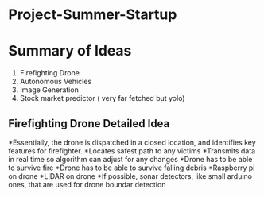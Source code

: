 # Project-Summer-Startup

Summary of Ideas
==================
1) Firefighting Drone
2) Autonomous Vehicles
3) Image Generation
4) Stock market predictor ( very far fetched but yolo)

Firefighting Drone Detailed Idea
------------------
*Essentially, the drone is dispatched in a closed location, and identifies key features for firefighter.
*Locates safest path to any victims
*Transmits data in real time so algorithm can adjust for any changes
*Drone has to be able to survive fire
*Drone has to be able to survive falling debris
*Raspberry pi on drone
*LIDAR on drone
*If possible, sonar detectors, like small arduino ones, that are used for drone boundar detection

